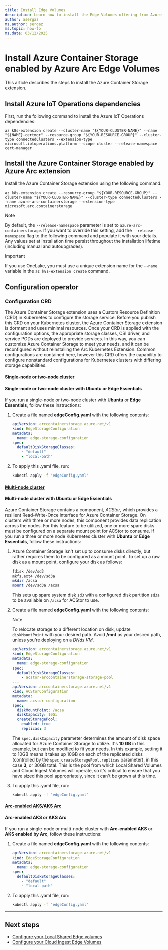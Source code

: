 ```yaml
---
title: Install Edge Volumes
description: Learn how to install the Edge Volumes offering from Azure Container Storage enabled by Azure Arc.
author: asergaz
ms.author: sergaz
ms.topic: how-to
ms.date: 03/12/2025
---
```


# Install Azure Container Storage enabled by Azure Arc Edge Volumes

This article describes the steps to install the Azure Container Storage extension.

## Install Azure IoT Operations dependencies

First, run the following command to install the Azure IoT Operations dependencies:

```azurecli 
az k8s-extension create --cluster-name "${YOUR-CLUSTER-NAME}" --name "${NAME}-certmgr" --resource-group "${YOUR-RESOURCE-GROUP}" --cluster-type connectedClusters --extension-type microsoft.iotoperations.platform --scope cluster --release-namespace cert-manager
```

## Install the Azure Container Storage enabled by Azure Arc extension

Install the Azure Container Storage extension using the following command:

```azurecli
az k8s-extension create --resource-group "${YOUR-RESOURCE-GROUP}" --cluster-name "${YOUR-CLUSTER-NAME}" --cluster-type connectedClusters --name azure-arc-containerstorage --extension-type microsoft.arc.containerstorage
```

> [!NOTE]
> By default, the `--release-namespace` parameter is set to `azure-arc-containerstorage`. If you want to override this setting, add the `--release-namespace` flag to the following command and populate it with your details. Any values set at installation time persist throughout the installation lifetime (including manual and autoupgrades).

> [!IMPORTANT]
> If you use OneLake, you must use a unique extension name for the `--name` variable in the `az k8s-extension create` command.

## Configuration operator

### Configuration CRD

The Azure Container Storage extension uses a Custom Resource Definition (CRD) in Kubernetes to configure the storage service. Before you publish this CRD on your Kubernetes cluster, the Azure Container Storage extension is dormant and uses minimal resources. Once your CRD is applied with the configuration options, the appropriate storage classes, CSI driver, and service PODs are deployed to provide services. In this way, you can customize Azure Container Storage to meet your needs, and it can be reconfigured without reinstalling the Arc Kubernetes Extension. Common configurations are contained here, however this CRD offers the capability to configure nonstandard configurations for Kubernetes clusters with differing storage capabilities.

#### [Single-node or two-node cluster](#tab/single)

#### Single-node or two-node cluster with Ubuntu or Edge Essentials

If you run a single-node or two-node cluster with **Ubuntu** or **Edge Essentials**, follow these instructions:

1. Create a file named **edgeConfig.yaml** with the following contents:

   ```yaml
   apiVersion: arccontainerstorage.azure.net/v1
   kind: EdgeStorageConfiguration
   metadata:
     name: edge-storage-configuration
   spec:
     defaultDiskStorageClasses:
       - "default"
       - "local-path"
   ```

1. To apply this .yaml file, run:

   ```bash
   kubectl apply -f "edgeConfig.yaml"
   ```

#### [Multi-node cluster](#tab/multi)

#### Multi-node cluster with Ubuntu or Edge Essentials

Azure Container Storage contains a component, *ACStor*, which provides a resilient Read-Write-Once interface for Azure Container Storage. On clusters with three or more nodes, this component provides data replication across the nodes. For this feature to be utilized, one or more spare disks must be configured on a separate mount point for ACStor to consume. If you run a three or more node Kubernetes cluster with **Ubuntu** or **Edge Essentials**, follow these instructions:

1. Azure Container Storage isn't set up to consume disks directly, but rather requires them to be configured as a mount point. To set up a raw disk as a mount point, configure your disk as follows:
  
    ```bash
    fdisk /dev/sd3 
    mkfs.ext4 /dev/sd3a 
    mkdir /acsa 
    mount /dev/sd3a /acsa
    ```
    This sets up spare system disk `sd3` with a configured disk partition `sd3a` to be available on `/acsa` for ACStor to use.

1. Create a file named **edgeConfig.yaml** with the following contents:

    > [!NOTE]
    > To relocate storage to a different location on disk, update `diskMountPoint` with your desired path. Avoid **/mnt** as your desired path, unless you're deploying on a *DNds VM*.

    ```yaml
    apiVersion: arccontainerstorage.azure.net/v1
    kind: EdgeStorageConfiguration
    metadata:
      name: edge-storage-configuration
    spec:
      defaultDiskStorageClasses:
        - acstor-arccontainerstorage-storage-pool
    ---
    apiVersion: arccontainerstorage.azure.net/v1
    kind: ACStorConfiguration
    metadata:
      name: acstor-configuration
    spec:
      diskMountPoint: /acsa
      diskCapacity: 10Gi
      createStoragePool:
        enabled: true
        replicas: 3
    ```
    The `spec.diskCapacity` parameter determines the amount of disk space allocated for Azure Container Storage to utilize. It's **10 GB** in this example, but can be modified to fit your needs. In this example, setting it to 10GB means it takes up 10GB on each of the replicated disks (controlled by the `spec.createStoragePool.replicas` parameter), in this case **3**, or 30GB total. This is the pool from which Local Shared Volumes and Cloud Ingest Volumes will operate, so it's critical to ensure that you have sized this pool appropriately, since it can't be grown at this time.

1. To apply this .yaml file, run:

   ```bash
   kubectl apply -f "edgeConfig.yaml"
   ```

#### [Arc-enabled AKS/AKS Arc](#tab/arc)

#### Arc-enabled AKS or AKS Arc

If you run a single-node or multi-node cluster with **Arc-enabled AKS** or **AKS enabled by Arc**, follow these instructions:

1. Create a file named **edgeConfig.yaml** with the following contents:

   ```yaml
   apiVersion: arccontainerstorage.azure.net/v1
   kind: EdgeStorageConfiguration
   metadata:
     name: edge-storage-configuration
   spec:
     defaultDiskStorageClasses:
       - "default"
       - "local-path"
   ```

1. To apply this .yaml file, run:

   ```bash
   kubectl apply -f "edgeConfig.yaml"
   ```

---

## Next steps

- [Configure your Local Shared Edge volumes](local-shared-edge-volumes.md)
- [Configure your Cloud Ingest Edge Volumes](cloud-ingest-edge-volume-configuration.md)
